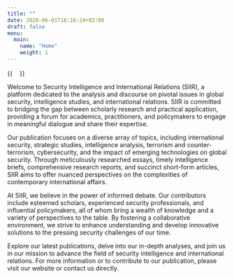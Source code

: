 ```yaml
---
title: ""
date: 2020-06-01T16:16:24+02:00
draft: false
menu:
  main:
    name: "Home"
    weight: 1
---
```


{{<image float="right" width="16em" frame="true" src="img/horse3.jpg" >}}

Welcome to Security Intelligence and International Relations (SIIR), a platform dedicated to the analysis and discourse on pivotal issues in global security, intelligence studies, and international relations. SIIR is committed to bridging the gap between scholarly research and practical application, providing a forum for academics, practitioners, and policymakers to engage in meaningful dialogue and share their expertise.

Our publication focuses on a diverse array of topics, including international security, strategic studies, intelligence analysis, terrorism and counter-terrorism, cybersecurity, and the impact of emerging technologies on global security. Through meticulously researched essays, timely intelligence briefs, comprehensive research reports, and succinct short-form articles, SIIR aims to offer nuanced perspectives on the complexities of contemporary international affairs.

At SIIR, we believe in the power of informed debate. Our contributors include esteemed scholars, experienced security professionals, and influential policymakers, all of whom bring a wealth of knowledge and a variety of perspectives to the table. By fostering a collaborative environment, we strive to enhance understanding and develop innovative solutions to the pressing security challenges of our time.

Explore our latest publications, delve into our in-depth analyses, and join us in our mission to advance the field of security intelligence and international relations. For more information or to contribute to our publication, please visit our website or contact us directly.
